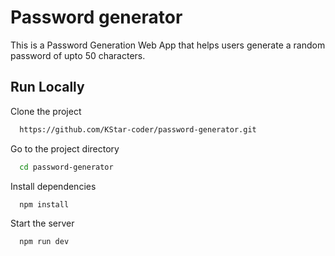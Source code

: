 # Password generator

This is a Password Generation Web App that helps users generate a random password of upto 50 characters.

## Run Locally

Clone the project
```bash
  https://github.com/KStar-coder/password-generator.git
```
Go to the project directory

```bash
  cd password-generator
```
Install dependencies

```bash
  npm install
```

Start the server

```bash
  npm run dev
```
